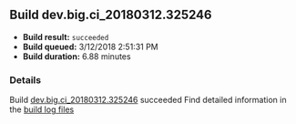 ## Build dev.big.ci_20180312.325246
- **Build result:** `succeeded`
- **Build queued:** 3/12/2018 2:51:31 PM
- **Build duration:** 6.88 minutes
### Details
Build [dev.big.ci_20180312.325246](https://winappstudio.visualstudio.com/web/build.aspx?pcguid=a4ef43be-68ce-4195-a619-079b4d9834c2&builduri=vstfs%3a%2f%2f%2fBuild%2fBuild%2f25246) succeeded
Find detailed information in the [build log files](https://uwpctdiags.blob.core.windows.net/buildlogs/dev.big.ci_20180312.325246_logs.zip)
